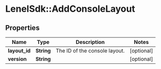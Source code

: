 # LenelSdk::AddConsoleLayout

## Properties
Name | Type | Description | Notes
------------ | ------------- | ------------- | -------------
**layout_id** | **String** | The ID of the console layout. | [optional] 
**version** | **String** |  | [optional] 


